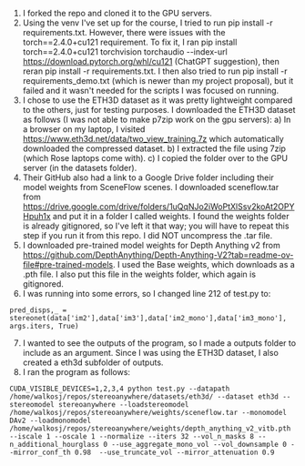 1. I forked the repo and cloned it to the GPU servers.
2. Using the venv I've set up for the course, I tried to run pip install -r requirements.txt. However, there were issues with the torch==2.4.0+cu121 requirement. To fix it, I ran pip install torch==2.4.0+cu121 torchvision torchaudio --index-url https://download.pytorch.org/whl/cu121 (ChatGPT suggestion), then reran pip install -r requirements.txt. I then also tried to run pip install -r requirements_demo.txt (which is newer than my project proposal), but it failed and it wasn't needed for the scripts I was focused on running.
3. I chose to use the ETH3D dataset as it was pretty lightweight compared to the others, just for testing purposes. I downloaded the ETH3D dataset as follows (I was not able to make p7zip work on the gpu servers):
    a) In a browser on my laptop, I visited https://www.eth3d.net/data/two_view_training.7z which automatically downloaded the compressed dataset.
    b) I extracted the file using 7zip (which Rose laptops come with).
    c) I copied the folder over to the GPU server (in the datasets folder).
4. Their GitHub also had a link to a Google Drive folder including their model weights from SceneFlow scenes. I downloaded sceneflow.tar from https://drive.google.com/drive/folders/1uQqNJo2iWoPtXlSsv2koAt2OPYHpuh1x and put it in a folder I called weights. I found the weights folder is already gitignored, so I've left it that way; you will have to repeat this step if you run it from this repo. I did NOT uncompress the .tar file.
5. I downloaded pre-trained model weights for Depth Anything v2 from https://github.com/DepthAnything/Depth-Anything-V2?tab=readme-ov-file#pre-trained-models. I used the Base weights, which downloads as a .pth file. I also put this file in the weights folder, which again is gitignored.
6. I was running into some errors, so I changed line 212 of test.py to:
```
pred_disps,_ = stereonet(data['im2'],data['im3'],data['im2_mono'],data['im3_mono'], args.iters, True)
```
7. I wanted to see the outputs of the program, so I made a outputs folder to include as an argument. Since I was using the ETH3D dataset, I also created a eth3d subfolder of outputs.
8. I ran the program as follows:
```
CUDA_VISIBLE_DEVICES=1,2,3,4 python test.py --datapath /home/walkosj/repos/stereoanywhere/datasets/eth3d/ --dataset eth3d --stereomodel stereoanywhere --loadstereomodel /home/walkosj/repos/stereoanywhere/weights/sceneflow.tar --monomodel DAv2 --loadmonomodel /home/walkosj/repos/stereoanywhere/weights/depth_anything_v2_vitb.pth --iscale 1 --oscale 1 --normalize --iters 32 --vol_n_masks 8 --n_additional_hourglass 0 --use_aggregate_mono_vol --vol_downsample 0 --mirror_conf_th 0.98  --use_truncate_vol --mirror_attenuation 0.9
```